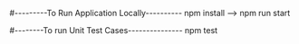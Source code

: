 #---------To Run Application Locally----------
npm install --> npm run start

#--------To run Unit Test Cases---------------
npm test
